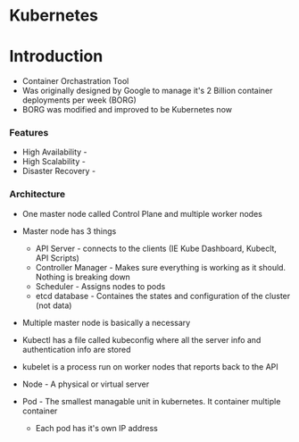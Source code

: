 # Kubernetes

# Introduction
* Container Orchastration Tool
* Was originally designed by Google to manage it's 2 Billion container deployments per week (BORG)
* BORG was modified and improved to be Kubernetes now

### Features
* High Availability - 
* High Scalability - 
* Disaster Recovery -

### Architecture
* One master node called Control Plane and multiple worker nodes
* Master node has 3 things
    * API Server - connects to the clients (IE Kube Dashboard, Kubeclt, API Scripts)
    * Controller Manager - Makes sure everything is working as it should. Nothing is breaking down
    * Scheduler - Assigns nodes to pods
    * etcd database - Containes the states and configuration of the cluster (not data)
* Multiple master node is basically a necessary
* Kubectl has a file called kubeconfig where all the server info and authentication info are stored
* kubelet is a process run on worker nodes that reports back to the API

* Node - A physical or virtual server
* Pod - The smallest managable unit in kubernetes. It container multiple container
    * Each pod has it's own IP address

